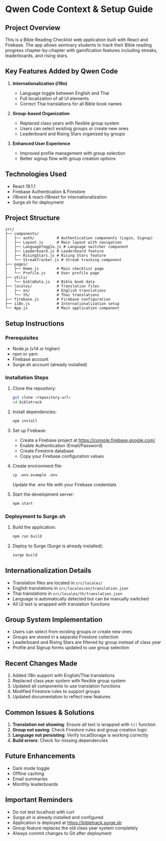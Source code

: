 # Qwen Code Context & Setup Guide

## Project Overview
This is a Bible Reading Checklist web application built with React and Firebase. The app allows seminary students to track their Bible reading progress chapter-by-chapter with gamification features including streaks, leaderboards, and rising stars.

## Key Features Added by Qwen Code
1. **Internationalization (i18n)**
   - Language toggle between English and Thai
   - Full localization of all UI elements
   - Correct Thai translations for all Bible book names

2. **Group-based Organization**
   - Replaced class years with flexible group system
   - Users can select existing groups or create new ones
   - Leaderboard and Rising Stars organized by groups

3. **Enhanced User Experience**
   - Improved profile management with group selection
   - Better signup flow with group creation options

## Technologies Used
- React 19.1.1
- Firebase Authentication & Firestore
- i18next & react-i18next for internationalization
- Surge.sh for deployment

## Project Structure
```
src/
├── components/
│   ├── auth/          # Authentication components (Login, Signup)
│   ├── Layout.js      # Main layout with navigation
│   ├── LanguageToggle.js # Language switcher component
│   ├── Leaderboard.js # Leaderboard feature
│   ├── RisingStars.js # Rising Stars feature
│   └── StreakTracker.js # Streak tracking component
├── pages/
│   ├── Home.js        # Main checklist page
│   └── Profile.js     # User profile page
├── utils/
│   └── bibleData.js   # Bible book data
├── locales/           # Translation files
│   ├── en/            # English translations
│   └── th/            # Thai translations
├── firebase.js        # Firebase configuration
├── i18n.js            # Internationalization setup
└── App.js             # Main application component
```

## Setup Instructions

### Prerequisites
- Node.js (v14 or higher)
- npm or yarn
- Firebase account
- Surge.sh account (already installed)

### Installation Steps
1. Clone the repository:
   ```bash
   git clone <repository-url>
   cd bibletrack
   ```

2. Install dependencies:
   ```bash
   npm install
   ```

3. Set up Firebase:
   - Create a Firebase project at https://console.firebase.google.com/
   - Enable Authentication (Email/Password)
   - Create Firestore database
   - Copy your Firebase configuration values

4. Create environment file:
   ```bash
   cp .env.example .env
   ```
   Update the .env file with your Firebase credentials

5. Start the development server:
   ```bash
   npm start
   ```

### Deployment to Surge.sh
1. Build the application:
   ```bash
   npm run build
   ```

2. Deploy to Surge (Surge is already installed):
   ```bash
   surge build
   ```

## Internationalization Details
- Translation files are located in `src/locales/`
- English translations in `src/locales/en/translation.json`
- Thai translations in `src/locales/th/translation.json`
- Language is automatically detected but can be manually switched
- All UI text is wrapped with translation functions

## Group System Implementation
- Users can select from existing groups or create new ones
- Groups are stored in a separate Firestore collection
- Leaderboard and Rising Stars are filtered by group instead of class year
- Profile and Signup forms updated to use group selection

## Recent Changes Made
1. Added i18n support with English/Thai translations
2. Replaced class year system with flexible group system
3. Updated all components to use translation functions
4. Modified Firestore rules to support groups
5. Updated documentation to reflect new features

## Common Issues & Solutions
1. **Translation not showing**: Ensure all text is wrapped with `t()` function
2. **Group not saving**: Check Firestore rules and group creation logic
3. **Language not persisting**: Verify localStorage is working correctly
4. **Build errors**: Check for missing dependencies

## Future Enhancements
- Dark mode toggle
- Offline caching
- Email summaries
- Monthly leaderboards

## Important Reminders
- Do not test localhost with curl
- Surge.sh is already installed and configured
- Application is deployed at https://bibletrack.surge.sh
- Group feature replaces the old class year system completely
- Always commit changes to Git after deployment

